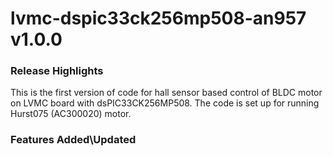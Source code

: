 # lvmc-dspic33ck256mp508-an957 v1.0.0
### Release Highlights
This is the first version of code for  hall sensor based control of BLDC motor on LVMC board with dsPIC33CK256MP508. 
The code is set up for running Hurst075 (AC300020) motor.


### Features Added\Updated



